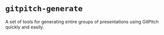 # `gitpitch-generate`
A set of tools for generating entire groups of presentations using GitPitch quickly and easily.

